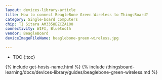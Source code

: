 ```yaml
---
layout: devices-library-article
title: How to connect BeagleBone Green Wireless to ThingsBoard?
category: Single-board computers
chip: TI Sitara AM3358BZCZA100
connectivity: WIFI, Bluetooth
vendor: BeagleBoard
deviceImageFileName: beaglebone-green-wireless.jpg

---
```



* TOC
{:toc}

{% include get-hosts-name.html %}
{% include /thingsboard-learning/docs/devices-library/guides/beaglebone-green-wireless.md %}